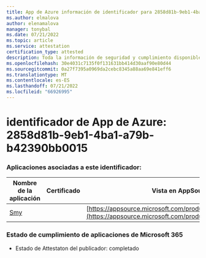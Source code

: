 ```yaml
---
title: App de Azure información de identificador para 2858d81b-9eb1-4ba1-a79b-b42390bb0015
ms.author: elmalova
author: elenamalova
manager: tonybal
ms.date: 07/21/2022
ms.topic: article
ms.service: attestation
certification_type: attested
description: Toda la información de seguridad y cumplimiento disponible para 2858d81b-9eb1-4ba1-a79b-b42390bb0015.
ms.openlocfilehash: 30e4031c7135f0f131631bb414d30aaf90e80d44
ms.sourcegitcommit: 0a27f7395a0969da2cebc8345a88aa69e841eff6
ms.translationtype: MT
ms.contentlocale: es-ES
ms.lasthandoff: 07/21/2022
ms.locfileid: "66926995"
---
```

# <a name="azure-app-id-2858d81b-9eb1-4ba1-a79b-b42390bb0015"></a>identificador de App de Azure: 2858d81b-9eb1-4ba1-a79b-b42390bb0015


### <a name="apps-associated-with-this-id"></a>Aplicaciones asociadas a este identificador:
| **Nombre de la aplicación** | **Certificado** | **Vista en AppSource** |
|--------------|---------------|-----------------------|
| [Smy](../forward/WA200004190.md) |  | [https://appsource.microsoft.com/product/office/WA200004190](https://appsource.microsoft.com/product/office/WA200004190) |

### <a name="microsoft-365-app-compliance-status"></a>Estado de cumplimiento de aplicaciones de Microsoft 365
- Estado de Attestaton del publicador: completado
